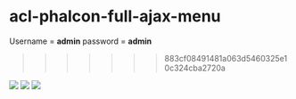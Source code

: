 # acl-phalcon-full-ajax-menu
Username = <b>admin</b>
password = <b>admin</b>
>>>>>>> 883cf08491481a063d5460325e10c324cba2720a
<img src="http://128.199.196.3/sia/public/img/acl_phalcon/login.png">

<img src="http://128.199.196.3/sia/public/img/acl_phalcon/acl.png">

<img src="http://128.199.196.3/sia/public/img/acl_phalcon/usergroup.png">

